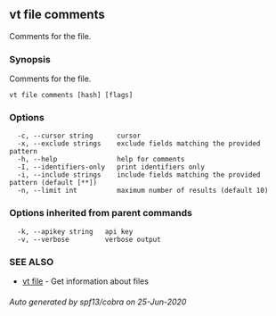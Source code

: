 ## vt file comments

Comments for the file.

### Synopsis

Comments for the file.

```
vt file comments [hash] [flags]
```

### Options

```
  -c, --cursor string      cursor
  -x, --exclude strings    exclude fields matching the provided pattern
  -h, --help               help for comments
  -I, --identifiers-only   print identifiers only
  -i, --include strings    include fields matching the provided pattern (default [**])
  -n, --limit int          maximum number of results (default 10)
```

### Options inherited from parent commands

```
  -k, --apikey string   api key
  -v, --verbose         verbose output
```

### SEE ALSO

* [vt file](vt_file.md)	 - Get information about files

###### Auto generated by spf13/cobra on 25-Jun-2020
